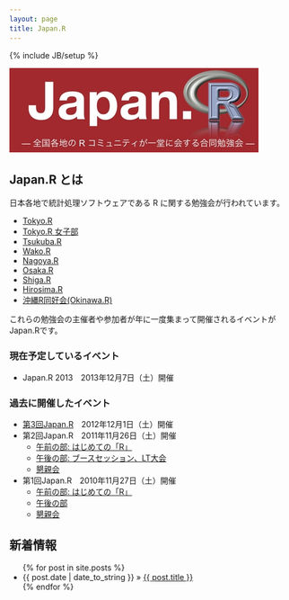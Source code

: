 ```yaml
---
layout: page
title: Japan.R
---
```

{% include JB/setup %}

<img src="./images/logo.jpg">

## Japan.R とは
日本各地で統計処理ソフトウェアである R に関する勉強会が行われています。

* [Tokyo.R](http://groups.google.co.jp/group/r-study-tokyo)
* [Tokyo.R 女子部](http://atnd.org/events/40519)
* [Tsukuba.R](http://wiki.livedoor.jp/syou6162/)
* [Wako.R](http://atnd.org/events/39314)
* [Nagoya.R](http://corpus-study.info/nagoyar/)
* [Osaka.R](https://sites.google.com/site/osakarwiki/)
* [Shiga.R](http://atnd.org/events/5939)
* [Hirosima.R](http://atnd.org/events/16115)
* [沖縄R同好会(Okinawa.R)](http://www.facebook.com/okinawa.r)

これらの勉強会の主催者や参加者が年に一度集まって開催されるイベントがJapan.Rです。

### 現在予定しているイベント

* Japan.R 2013　2013年12月7日（土）開催

### 過去に開催したイベント

* [第3回Japan.R](./pages/2012)　2012年12月1日（土）開催
* 第2回Japan.R　2011年11月26日（土）開催
    * [午前の部: はじめての「R」](http://atnd.org/events/22043)
    * [午後の部: ブースセッション、LT大会](http://atnd.org/events/22044)
    * [懇親会](http://atnd.org/events/22046)
* 第1回Japan.R　2010年11月27日（土）開催
    * [午前の部: はじめての「R」](http://atnd.org/events/9223)
    * [午後の部](http://atnd.org/events/9806)
    * [懇親会](http://atnd.org/events/10042)

## 新着情報

<ul class="posts">
  {% for post in site.posts %}
  <li><span>{{ post.date | date_to_string }}</span> &raquo; <a href="{{ BASE_PATH }}{{ post.url }}">{{ post.title }}</a></li>
  {% endfor %}
</ul>
